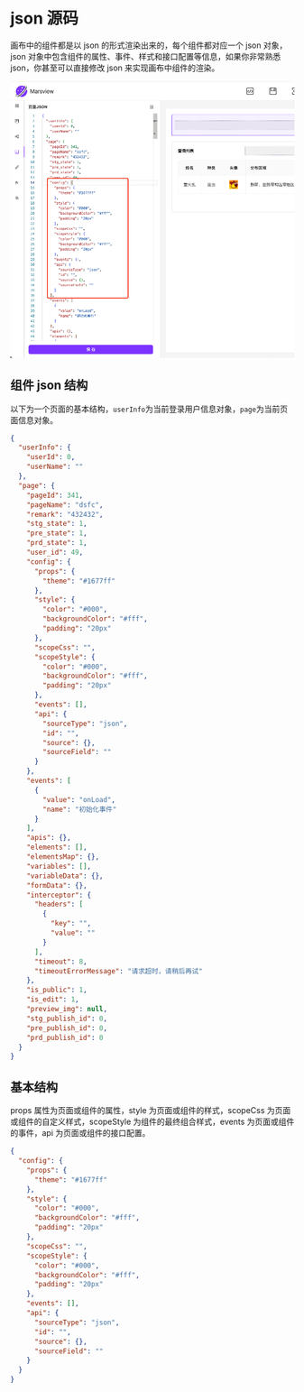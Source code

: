 # json 源码

画布中的组件都是以 json 的形式渲染出来的，每个组件都对应一个 json 对象，json 对象中包含组件的属性、事件、样式和接口配置等信息，如果你非常熟悉 json，你甚至可以直接修改 json 来实现画布中组件的渲染。

![访问端工作台](./../assets/page/click_json.png)

## 组件 json 结构

以下为一个页面的基本结构，`userInfo`为当前登录用户信息对象，`page`为当前页面信息对象。

```json
{
  "userInfo": {
    "userId": 0,
    "userName": ""
  },
  "page": {
    "pageId": 341,
    "pageName": "dsfc",
    "remark": "432432",
    "stg_state": 1,
    "pre_state": 1,
    "prd_state": 1,
    "user_id": 49,
    "config": {
      "props": {
        "theme": "#1677ff"
      },
      "style": {
        "color": "#000",
        "backgroundColor": "#fff",
        "padding": "20px"
      },
      "scopeCss": "",
      "scopeStyle": {
        "color": "#000",
        "backgroundColor": "#fff",
        "padding": "20px"
      },
      "events": [],
      "api": {
        "sourceType": "json",
        "id": "",
        "source": {},
        "sourceField": ""
      }
    },
    "events": [
      {
        "value": "onLoad",
        "name": "初始化事件"
      }
    ],
    "apis": {},
    "elements": [],
    "elementsMap": {},
    "variables": [],
    "variableData": {},
    "formData": {},
    "interceptor": {
      "headers": [
        {
          "key": "",
          "value": ""
        }
      ],
      "timeout": 8,
      "timeoutErrorMessage": "请求超时，请稍后再试"
    },
    "is_public": 1,
    "is_edit": 1,
    "preview_img": null,
    "stg_publish_id": 0,
    "pre_publish_id": 0,
    "prd_publish_id": 0
  }
}
```

## 基本结构

props 属性为页面或组件的属性，style 为页面或组件的样式，scopeCss 为页面或组件的自定义样式，scopeStyle 为组件的最终组合样式，events 为页面或组件的事件，api 为页面或组件的接口配置。

```json
{
  "config": {
    "props": {
      "theme": "#1677ff"
    },
    "style": {
      "color": "#000",
      "backgroundColor": "#fff",
      "padding": "20px"
    },
    "scopeCss": "",
    "scopeStyle": {
      "color": "#000",
      "backgroundColor": "#fff",
      "padding": "20px"
    },
    "events": [],
    "api": {
      "sourceType": "json",
      "id": "",
      "source": {},
      "sourceField": ""
    }
  }
}
```
